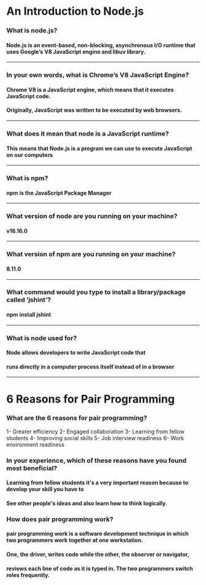 # An Introduction to Node.js 
### What is node.js?
#### Node.js is an event-based, non-blocking, asynchronous I/O runtime that uses Google’s V8 JavaScript engine and libuv library.
---------------------------------------
### In your own words, what is Chrome’s V8 JavaScript Engine?
 
#### Chrome V8 is a JavaScript engine, which means that it executes JavaScript code.
#### Originally, JavaScript was written to be executed by web browsers.
---------------------------------------
### What does it mean that node is a JavaScript runtime?
#### This means that Node.js is a program we can use to execute JavaScript on our computers
---------------------------------------
### What is npm?
#### npm is the JavaScript Package Manager
---------------------------------------
### What version of node are you running on your machine?
#### v16.16.0
---------------------------------------
### What version of npm are you running on your machine?
#### 8.11.0
---------------------------------------
### What command would you type to install a library/package called ‘jshint’?
#### npm install jshint
---------------------------------------
### What is node used for?
#### Node allows developers to write JavaScript code that 
#### runs directly in a computer process itself instead of in a browser

------------------------------------------------------------------------------------------------------------------------------------------------------------

# 6 Reasons for Pair Programming
### What are the 6 reasons for pair programming?
1- Greater efficiency
2- Engaged collaboration
3- Learning from fellow students
4- Improving social skills
5- Job interview readiness
6- Work environment readiness

### In your experience, which of these reasons have you found most beneficial?
#### Learning from fellow students it's a very important reason because to develop your skill you have to  
#### See other people's ideas and also learn how to think logically.

### How does pair programming work?
#### pair programming work is a software development technique in which two programmers work together at one workstation.
#### One, the driver, writes code while the other, the observer or navigator,
#### reviews each line of code as it is typed in. The two programmers switch roles frequently.
